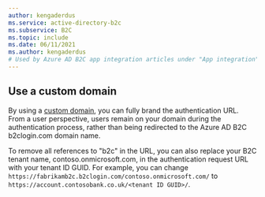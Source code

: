 ```yaml
---
author: kengaderdus
ms.service: active-directory-b2c
ms.subservice: B2C
ms.topic: include
ms.date: 06/11/2021
ms.author: kengaderdus
# Used by Azure AD B2C app integration articles under "App integration".
---
```

## Use a custom domain

By using a [custom domain](../articles/active-directory-b2c/custom-domain.md), you can fully brand the authentication URL. From a user perspective, users remain on your domain during the authentication process, rather than being redirected to the Azure AD B2C b2clogin.com domain name.

To remove all references to "b2c" in the URL, you can also replace your B2C tenant name, contoso.onmicrosoft.com, in the authentication request URL with your tenant ID GUID. For example, you can change `https://fabrikamb2c.b2clogin.com/contoso.onmicrosoft.com/` to `https://account.contosobank.co.uk/<tenant ID GUID>/`.
